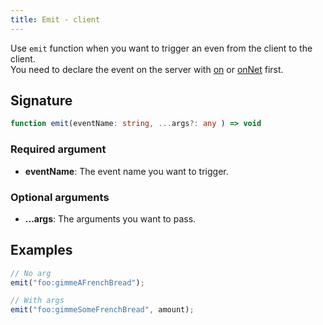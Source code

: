 ```yaml
---
title: Emit - client
---
```


Use `emit` function when you want to trigger an even from the client to the client.\
You need to declare the event on the server with [on](/scripting-reference/runtimes/javascript/functions/on-client) or [onNet](/scripting-reference/runtimes/javascript/functions/onNet-client) first.

## Signature

```ts
function emit(eventName: string, ...args?: any ) => void
```

### Required argument

- **eventName**: The event name you want to trigger.

### Optional arguments

- **...args**: The arguments you want to pass.

## Examples

```ts
// No arg
emit("foo:gimmeAFrenchBread");

// With args
emit("foo:gimmeSomeFrenchBread", amount);
```
